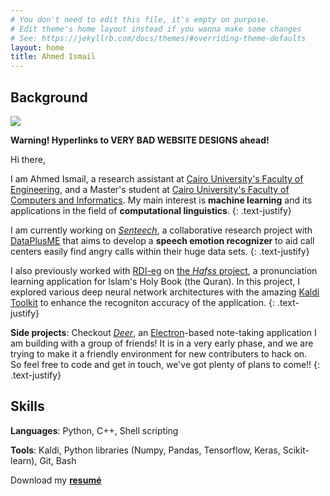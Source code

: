 ```yaml
---
# You don't need to edit this file, it's empty on purpose.
# Edit theme's home layout instead if you wanna make some changes
# See: https://jekyllrb.com/docs/themes/#overriding-theme-defaults
layout: home
title: Ahmed Ismail
---
```

## Background

<img class="profile-img" src="{{site.baseurl}}/assets/images/profile-img.jpg">

**Warning! Hyperlinks to VERY BAD WEBSITE DESIGNS ahead!**

Hi there,

I am Ahmed Ismail, a research assistant at [Cairo University's Faculty of Engineering](http://eng.cu.edu.eg/en/), and a Master's student at [Cairo University's Faculty of Computers and Informatics](https://www.fci.cu.edu.eg/). My main interest is **machine learning** and its applications in the field of **computational linguistics**.
{: .text-justify}

I am currently working on [*Senteech*](http://www.dataplusme.com/senteech.html), a collaborative research project with [DataPlusME](http://www.dataplusme.com/) that aims to develop a **speech emotion recognizer** to aid call centers easily find angry calls within their huge data sets.
{: .text-justify}

I also previously worked with [RDI-eg](http://www.rdi-eg.com/) on [the *Hafss* project](http://www.rdi-eg.com/Technologies/speech.htm), a pronunciation learning application for Islam's Holy Book (the Quran). In this project, I explored various deep neural network architectures with the amazing [Kaldi Toolkit](kaldi-asr.org/) to enhance the recogniton accuracy of the application.
{: .text-justify}

**Side projects**: Checkout [*Deer*](https://github.com/abahmed/Deer), an [Electron](https://electronjs.org/)-based note-taking application I am building with a group of friends! It is in a very early phase, and we are trying to make it a friendly environment for new contributers to hack on.  
So feel free to code and get in touch, we've got plenty of plans to come!!
{: .text-justify}

## Skills

**Languages**: Python, C++, Shell scripting

**Tools**: Kaldi, Python libraries (Numpy, Pandas, Tensorflow, Keras, Scikit-learn), Git, Bash

Download my [**resumé**]({{site.baseurl}}/assets/docs/ahmedismailzahranresume.pdf)